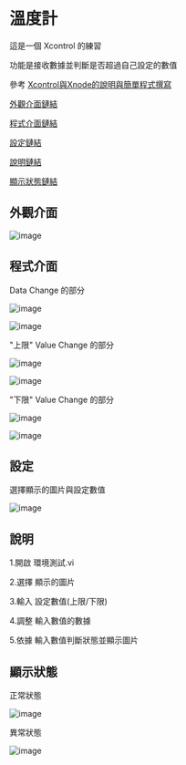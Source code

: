 # 溫度計
這是一個 Xcontrol 的練習 
 
功能是接收數據並判斷是否超過自己設定的數值

參考 [Xcontrol與Xnode的說明與簡單程式撰寫](https://www.youtube.com/watch?v=Cye2YCLNnss/"Title")

[外觀介面鏈結](https://github.com/hongcheng-sun/labview/blob/main/%E6%BA%AB%E5%BA%A6%E8%A8%88/%E6%BA%AB%E5%BA%A6%E8%A8%88%E7%9A%84%E8%AA%AA%E6%98%8E.MD#%E5%A4%96%E8%A7%80%E4%BB%8B%E9%9D%A2)
 
[程式介面鏈結](https://github.com/hongcheng-sun/labview/blob/main/%E6%BA%AB%E5%BA%A6%E8%A8%88/%E6%BA%AB%E5%BA%A6%E8%A8%88%E7%9A%84%E8%AA%AA%E6%98%8E.MD#%E7%A8%8B%E5%BC%8F%E4%BB%8B%E9%9D%A2)
 
[設定鏈結](https://github.com/hongcheng-sun/labview/blob/main/%E6%BA%AB%E5%BA%A6%E8%A8%88/%E6%BA%AB%E5%BA%A6%E8%A8%88%E7%9A%84%E8%AA%AA%E6%98%8E.MD#%E8%A8%AD%E5%AE%9A)

[說明鏈結](https://github.com/hongcheng-sun/labview/blob/main/%E6%BA%AB%E5%BA%A6%E8%A8%88/%E6%BA%AB%E5%BA%A6%E8%A8%88%E7%9A%84%E8%AA%AA%E6%98%8E.MD#%E8%AA%AA%E6%98%8E)

[顯示狀態鏈結](https://github.com/hongcheng-sun/labview/blob/main/%E6%BA%AB%E5%BA%A6%E8%A8%88/%E6%BA%AB%E5%BA%A6%E8%A8%88%E7%9A%84%E8%AA%AA%E6%98%8E.MD#%E9%A1%AF%E7%A4%BA%E7%8B%80%E6%85%8B)

## 外觀介面

![image](https://user-images.githubusercontent.com/111770752/191543101-a926be0f-8c91-4102-8ce0-5ba735e33223.png)

## 程式介面

Data Change 的部分

![image](https://user-images.githubusercontent.com/111770752/191544482-9c0311cf-1c77-4f19-b0fb-09dea4244da6.png)

![image](https://user-images.githubusercontent.com/111770752/191544603-93b98b1b-b8be-4e92-aeb7-61d4712e6dc6.png)

"上限" Value Change 的部分

![image](https://user-images.githubusercontent.com/111770752/191544854-561947fc-062d-4d98-9673-af27ac706b21.png)

![image](https://user-images.githubusercontent.com/111770752/191544730-17682c26-eea0-4eb0-8b0c-b90431393214.png)

"下限" Value Change 的部分

![image](https://user-images.githubusercontent.com/111770752/191544995-97a765a8-48cc-405a-bd6f-e1f2891375ae.png)

![image](https://user-images.githubusercontent.com/111770752/191544929-cea3272a-8ee8-46c2-882e-7332d606fe01.png)

## 設定

選擇顯示的圖片與設定數值

![image](https://user-images.githubusercontent.com/111770752/191545374-2a833cf7-8f00-4035-9dfd-e195c0242ffa.png)

## 說明

1.開啟 環境測試.vi 

2.選擇 顯示的圖片

3.輸入 設定數值(上限/下限)

4.調整 輸入數值的數據

5.依據 輸入數值判斷狀態並顯示圖片

## 顯示狀態

正常狀態

![image](https://user-images.githubusercontent.com/111770752/191545645-500583bd-5adf-4328-8781-0d60f7ccea57.png)

異常狀態

![image](https://user-images.githubusercontent.com/111770752/191545761-7f566e27-1dd9-4c6e-b498-8de67fd836a4.png)

